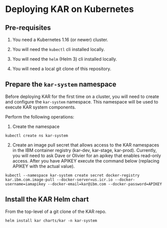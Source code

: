 # Deploying KAR on Kubernetes

## Pre-requisites

1. You need a Kubernetes 1.16 (or newer) cluster.

2. You will need the `kubectl` cli installed locally.

3. You will need the `helm` (Helm 3) cli installed locally.

4. You will need a local git clone of this repository.

## Prepare the `kar-system` namespace

Before deploying KAR for the first time on a cluster, you will need to
create and configure the `kar-system` namespace.  This namespace will
be used to execute KAR system components.

Perform the following operations:
1. Create the namespace
```shell
kubectl create ns kar-system
```

2. Create an image pull secret that allows access to the KAR
namespaces in the IBM container registry (kar-dev, kar-stage,
kar-prod). Currently, you will need to ask Dave or Olivier for an
apikey that enables read-only access. After you have APIKEY execute
the command below (replacing APIKEY with the actual value).

```shell
kubectl --namespace kar-system create secret docker-registry kar.ibm.com.image-pull --docker-server=us.icr.io --docker-username=iamapikey --docker-email=kar@ibm.com --docker-password=APIKEY
```

## Install the KAR Helm chart
From the top-level of a git clone of the KAR repo.

```shell
helm install kar charts/kar -n kar-system
```
